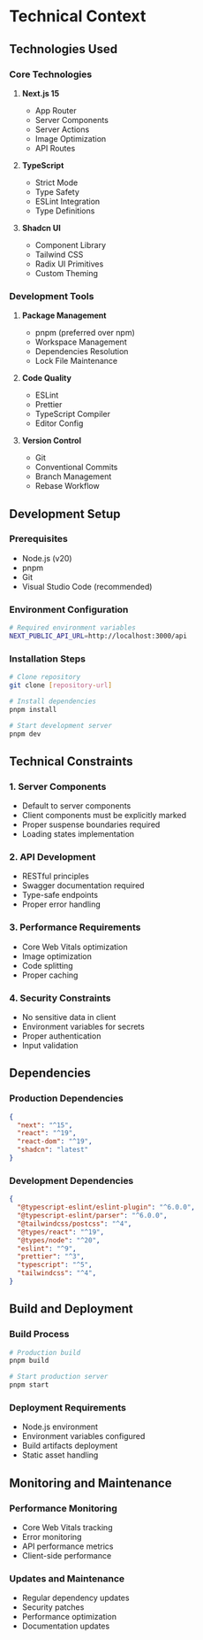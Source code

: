 # Technical Context

## Technologies Used

### Core Technologies
1. **Next.js 15**
   - App Router
   - Server Components
   - Server Actions
   - Image Optimization
   - API Routes

2. **TypeScript**
   - Strict Mode
   - Type Safety
   - ESLint Integration
   - Type Definitions

3. **Shadcn UI**
   - Component Library
   - Tailwind CSS
   - Radix UI Primitives
   - Custom Theming

### Development Tools
1. **Package Management**
   - pnpm (preferred over npm)
   - Workspace Management
   - Dependencies Resolution
   - Lock File Maintenance

2. **Code Quality**
   - ESLint
   - Prettier
   - TypeScript Compiler
   - Editor Config

3. **Version Control**
   - Git
   - Conventional Commits
   - Branch Management
   - Rebase Workflow

## Development Setup

### Prerequisites
- Node.js (v20)
- pnpm
- Git
- Visual Studio Code (recommended)

### Environment Configuration
```bash
# Required environment variables
NEXT_PUBLIC_API_URL=http://localhost:3000/api
```

### Installation Steps
```bash
# Clone repository
git clone [repository-url]

# Install dependencies
pnpm install

# Start development server
pnpm dev
```

## Technical Constraints

### 1. Server Components
- Default to server components
- Client components must be explicitly marked
- Proper suspense boundaries required
- Loading states implementation

### 2. API Development
- RESTful principles
- Swagger documentation required
- Type-safe endpoints
- Proper error handling

### 3. Performance Requirements
- Core Web Vitals optimization
- Image optimization
- Code splitting
- Proper caching

### 4. Security Constraints
- No sensitive data in client
- Environment variables for secrets
- Proper authentication
- Input validation

## Dependencies

### Production Dependencies
```json
{
  "next": "^15",
  "react": "^19",
  "react-dom": "^19",
  "shadcn": "latest"
}
```

### Development Dependencies
```json
{
  "@typescript-eslint/eslint-plugin": "^6.0.0",
  "@typescript-eslint/parser": "^6.0.0",
  "@tailwindcss/postcss": "^4",
  "@types/react": "^19",
  "@types/node": "^20",
  "eslint": "^9",
  "prettier": "^3",
  "typescript": "^5",
  "tailwindcss": "^4",
}
```

## Build and Deployment

### Build Process
```bash
# Production build
pnpm build

# Start production server
pnpm start
```

### Deployment Requirements
- Node.js environment
- Environment variables configured
- Build artifacts deployment
- Static asset handling

## Monitoring and Maintenance

### Performance Monitoring
- Core Web Vitals tracking
- Error monitoring
- API performance metrics
- Client-side performance

### Updates and Maintenance
- Regular dependency updates
- Security patches
- Performance optimization
- Documentation updates